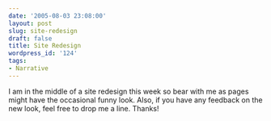 ```yaml
---
date: '2005-08-03 23:08:00'
layout: post
slug: site-redesign
draft: false
title: Site Redesign
wordpress_id: '124'
tags:
- Narrative
---
```


I am in the middle of a site redesign this week so bear with me as pages might have the occasional funny look. Also, if you have any feedback on the new look, feel free to drop me a line. Thanks!
